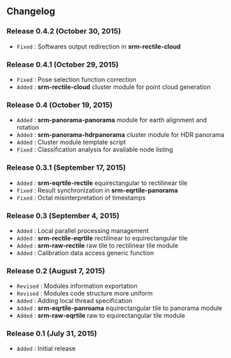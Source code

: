 ## Changelog

### Release 0.4.2 (October 30, 2015)

- `Fixed` : Softwares output redirection in **srm-rectile-cloud**

### Release 0.4.1 (October 29, 2015)

- `Fixed` : Pose selection function correction
- `Added` : **srm-rectile-cloud** cluster module for point cloud generation

### Release 0.4 (October 19, 2015)

- `Added` : **srm-panorama-panorama** module for earth alignment and rotation
- `Added` : **srm-panorama-hdrpanorama** cluster module for HDR panorama
- `Added` : Cluster module template script
- `Fixed` : Classification analysis for available node listing

### Release 0.3.1 (September 17, 2015)

- `Added` : **srm-eqrtile-rectile** equirectangular to rectilinear tile
- `Fixed` : Result synchronization in **srm-eqrtile-panorama**
- `Fixed` : Octal misinterpretation of timestamps

### Release 0.3 (September 4, 2015)

- `Added` : Local parallel processing management
- `Added` : **srm-rectile-eqrtile** rectilinear to equirectangular tile
- `Added` : **srm-raw-rectile** raw tile to rectilinear tile module
- `Added` : Calibration data access generic function

### Release 0.2 (August 7, 2015)

- `Revised` : Modules information exportation
- `Revised` : Modules code structure more uniform
- `Added` : Adding local thread specification
- `Added` : **srm-eqrtile-panroama** equirectangular tile to panorama module
- `Added` : **srm-raw-eqrtile** raw to equirectangular tile module

### Release 0.1 (July 31, 2015)

- `Added` : Initial release
